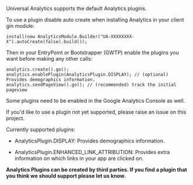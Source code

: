Universal Analytics supports the default Analytics plugins.

To use a plugin disable auto create when installing Analytics in your client gin module:

`install(new AnalyticsModule.Builder("UA-XXXXXXXX-X").autoCreate(false).build());`

Then in your EntryPoint or Bootstrapper (GWTP) enable the plugins you want before making any other calls:

```
analytics.create().go();
analytics.enablePlugin(AnalyticsPlugin.DISPLAY); // (optional) Provides demographics information.
analytics.sendPageView().go(); // (recommended) track the initial pageview
```

Some plugins need to be enabled in the Google Analytics Console as well.

If you'd like to use a plugin not yet supported, please raise an issue on this project.

Currently supported plugins:

* AnalyticsPlugin.DISPLAY: Provides demographics information.

* AnalyticsPlugin.ENHANCED_LINK_ATTRIBUTION: Provides extra information on which links in your app are clicked on.

**Analytics Plugins can be created by third parties.  If you find a plugin that you think we should support please let us know.**